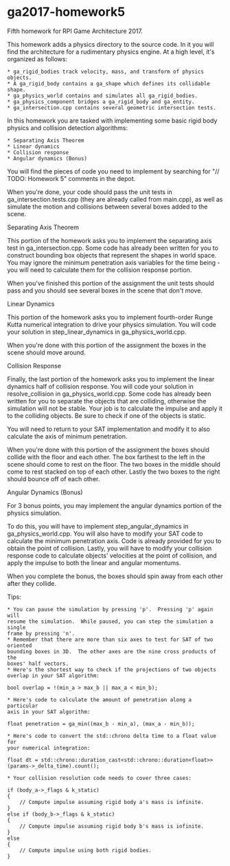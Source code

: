 # ga2017-homework5
Fifth homework for RPI Game Architecture 2017.

This homework adds a physics directory to the source code.  In it you will find
the architecture for a rudimentary physics engine.  At a high level, it's
organized as follows:

	* ga_rigid_bodies track velocity, mass, and transform of physics objects.
	* A ga_rigid_body contains a ga_shape which defines its collidable shape.
	* ga_physics_world contains and simulates all ga_rigid_bodies.
	* ga_physics_component bridges a ga_rigid_body and ga_entity.
	* ga_intersection.cpp contains several geometric intersection tests.

In this homework you are tasked with implementing some basic rigid body physics
and collision detection algorithms:

	* Separating Axis Theorem
	* Linear dynamics
	* Collision response
	* Angular dynamics (Bonus)
	
You will find the pieces of code you need to implement by searching for
"// TODO: Homework 5" comments in the depot.

When you're done, your code should pass the unit tests in
ga_intersection.tests.cpp (they are already called from main.cpp), as well as
simulate the motion and collisions between several boxes added to the scene.

Separating Axis Theorem

This portion of the homework asks you to implement the separating axis test in
ga_intersection.cpp.  Some code has already been written for you to construct
bounding box objects that represent the shapes in world space.  You may ignore
the minimum penetration axis variables for the time being - you will need to
calculate them for the collision response portion.

When you've finished this portion of the assignment the unit tests should pass
and you should see several boxes in the scene that don't move.

Linear Dynamics

This portion of the homework asks you to implement fourth-order Runge Kutta
numerical integration to drive your physics simulation.  You will code your
solution in step_linear_dynamics in ga_physics_world.cpp.

When you're done with this portion of the assignment the boxes in the scene
should move around.

Collision Response

Finally, the last portion of the homework asks you to implement the linear
dynamics half of collision response.  You will code your solution in
resolve_collision in ga_physics_world.cpp.  Some code has already been written
for you to separate the objects that are colliding, otherwise the simulation
will not be stable.  Your job is to calculate the impulse and apply it to the
colliding objects.  Be sure to check if one of the objects is static.

You will need to return to your SAT implementation and modify it to also
calculate the axis of minimum penetration.

When you're done with this portion of the assignment the boxes should collide
with the floor and each other.  The box farthest to the left in the scene should
come to rest on the floor.  The two boxes in the middle should come to rest
stacked on top of each other.  Lastly the two boxes to the right should bounce
off of each other.

Angular Dynamics (Bonus)

For 3 bonus points, you may implement the angular dynamics portion of the
physics simulation.

To do this, you will have to implement step_angular_dynamics in
ga_physics_world.cpp.  You will also have to modify your SAT code to calculate
the minimum penetration axis.  Code is already provided for you to obtain the
point of collision.  Lastly, you will have to modify your collision response
code to calculate objects' velocities at the point of collision, and apply the
impulse to both the linear and angular momentums.

When you complete the bonus, the boxes should spin away from each other after
they collide.

Tips:

	* You can pause the simulation by pressing 'p'.  Pressing 'p' again will
	resume the simulation.  While paused, you can step the simulation a single
	frame by pressing 'n'.
	* Remember that there are more than six axes to test for SAT of two oriented
	bounding boxes in 3D.  The other axes are the nine cross products of the
	boxes' half vectors.
	* Here's the shortest way to check if the projections of two objects
	overlap in your SAT algorithm:
	
	bool overlap = !(min_a > max_b || max_a < min_b);
		
	* Here's code to calculate the amount of penetration along a particular
	axis in your SAT algorithm:
	
	float penetration = ga_min((max_b - min_a), (max_a - min_b));
	
	* Here's code to convert the std::chrono delta time to a float value for
	your numerical integration:
	
	float dt = std::chrono::duration_cast<std::chrono::duration<float>>(params->_delta_time).count();
		
	* Your collision resolution code needs to cover three cases:
	
	if (body_a->_flags & k_static)
	{
		// Compute impulse assuming rigid body a's mass is infinite.
	}
	else if (body_b->_flags & k_static)
	{
		// Compute impulse assuming rigid body b's mass is infinite.
	}
	else
	{
		// Compute impulse using both rigid bodies.
	}